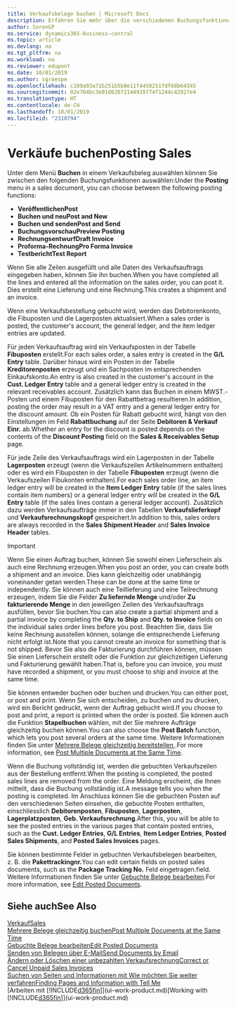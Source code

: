 ```yaml
---
title: Verkaufsbelege buchen | Microsoft Docs
description: Erfahren Sie mehr über die verschiedenen Buchungsfunktionen zum Buchen von Verkaufsbelegen und wie Sie gebuchte Belege aktualisieren können.
author: SorenGP
ms.service: dynamics365-business-central
ms.topic: article
ms.devlang: na
ms.tgt_pltfrm: na
ms.workload: na
ms.reviewer: edupont
ms.date: 10/01/2019
ms.author: sgroespe
ms.openlocfilehash: c389a93a71b251b5b0e11f4450251fdf68b64345
ms.sourcegitcommit: 02e704bc3e01d62072144919774f1244c42827e4
ms.translationtype: HT
ms.contentlocale: de-CH
ms.lasthandoff: 10/01/2019
ms.locfileid: "2310794"
---
```

# <a name="posting-sales"></a><span data-ttu-id="906e1-103">Verkäufe buchen</span><span class="sxs-lookup"><span data-stu-id="906e1-103">Posting Sales</span></span>
<span data-ttu-id="906e1-104">Unter dem Menü **Buchen** in einem Verkaufsbeleg auswählen können Sie zwischen den folgenden Buchungsfunktionen auswählen:</span><span class="sxs-lookup"><span data-stu-id="906e1-104">Under the **Posting** menu in a sales document, you can choose between the following posting functions:</span></span>

* <span data-ttu-id="906e1-105">**Veröffentlichen**</span><span class="sxs-lookup"><span data-stu-id="906e1-105">**Post**</span></span>
* <span data-ttu-id="906e1-106">**Buchen und neu**</span><span class="sxs-lookup"><span data-stu-id="906e1-106">**Post and New**</span></span>
* <span data-ttu-id="906e1-107">**Buchen und senden**</span><span class="sxs-lookup"><span data-stu-id="906e1-107">**Post and Send**</span></span>
* <span data-ttu-id="906e1-108">**Buchungsvorschau**</span><span class="sxs-lookup"><span data-stu-id="906e1-108">**Preview Posting**</span></span>
* <span data-ttu-id="906e1-109">**Rechnungsentwurf**</span><span class="sxs-lookup"><span data-stu-id="906e1-109">**Draft Invoice**</span></span>
* <span data-ttu-id="906e1-110">**Proforma-Rechnung**</span><span class="sxs-lookup"><span data-stu-id="906e1-110">**Pro Forma Invoice**</span></span>
* <span data-ttu-id="906e1-111">**Testbericht**</span><span class="sxs-lookup"><span data-stu-id="906e1-111">**Test Report**</span></span>

<span data-ttu-id="906e1-112">Wenn Sie alle Zeilen ausgefüllt und alle Daten des Verkaufsauftrags eingegeben haben, können Sie ihn buchen.</span><span class="sxs-lookup"><span data-stu-id="906e1-112">When you have completed all the lines and entered all the information on the sales order, you can post it.</span></span> <span data-ttu-id="906e1-113">Dies erstellt eine Lieferung und eine Rechnung.</span><span class="sxs-lookup"><span data-stu-id="906e1-113">This creates a shipment and an invoice.</span></span>

<span data-ttu-id="906e1-114">Wenn eine Verkaufsbestellung gebucht wird, werden das Debitorenkonto, die Fibuposten und die Lagerposten aktualisiert.</span><span class="sxs-lookup"><span data-stu-id="906e1-114">When a sales order is posted, the customer's account, the general ledger, and the item ledger entries are updated.</span></span>

<span data-ttu-id="906e1-115">Für jeden Verkaufsauftrag wird ein Verkaufsposten in der Tabelle **Fibuposten** erstellt.</span><span class="sxs-lookup"><span data-stu-id="906e1-115">For each sales order, a sales entry is created in the **G/L Entry** table.</span></span> <span data-ttu-id="906e1-116">Darüber hinaus wird ein Posten in der Tabelle **Kreditorenposten** erzeugt und ein Sachposten im entsprechenden Einkaufskonto.</span><span class="sxs-lookup"><span data-stu-id="906e1-116">An entry is also created in the customer's account in the **Cust. Ledger Entry** table and a general ledger entry is created in the relevant receivables account.</span></span> <span data-ttu-id="906e1-117">Zusätzlich kann das Buchen in einem MWST.-Posten und einem Fibuposten für den Rabattbetrag resultieren.</span><span class="sxs-lookup"><span data-stu-id="906e1-117">In addition, posting the order may result in a VAT entry and a general ledger entry for the discount amount.</span></span> <span data-ttu-id="906e1-118">Ob ein Posten für Rabatt gebucht wird, hängt von den Einstellungen im Feld **Rabattbuchung** auf der Seite **Debitoren & Verkauf Einr.** ab.</span><span class="sxs-lookup"><span data-stu-id="906e1-118">Whether an entry for the discount is posted depends on the contents of the **Discount Posting** field on the **Sales & Receivables Setup** page.</span></span>

<span data-ttu-id="906e1-119">Für jede Zeile des Verkaufsauftrags wird ein Lagerposten in der Tabelle **Lagerposten** erzeugt (wenn die Verkaufszeilen Artikelnummern enthalten) oder es wird ein Fibuposten in der Tabelle **Fibuposten** erzeugt (wenn die Verkaufszeilen Fibukonten enthalten).</span><span class="sxs-lookup"><span data-stu-id="906e1-119">For each sales order line, an item ledger entry will be created in the **Item Ledger Entry** table (if the sales lines contain item numbers) or a general ledger entry will be created in the **G/L Entry** table (if the sales lines contain a general ledger account).</span></span> <span data-ttu-id="906e1-120">Zusätzlich dazu werden Verkaufsaufträge immer in den Tabellen **Verkaufslieferkopf** und **Verkaufsrechnungskopf** gespeichert.</span><span class="sxs-lookup"><span data-stu-id="906e1-120">In addition to this, sales orders are always recorded in the **Sales Shipment Header** and **Sales Invoice Header** tables.</span></span>

> [!IMPORTANT]  
>   <span data-ttu-id="906e1-121">Wenn Sie einen Auftrag buchen, können Sie sowohl einen Lieferschein als auch eine Rechnung erzeugen.</span><span class="sxs-lookup"><span data-stu-id="906e1-121">When you post an order, you can create both a shipment and an invoice.</span></span> <span data-ttu-id="906e1-122">Dies kann gleichzeitig oder unabhängig voneinander getan werden.</span><span class="sxs-lookup"><span data-stu-id="906e1-122">These can be done at the same time or independently.</span></span> <span data-ttu-id="906e1-123">Sie können auch eine Teillieferung und eine Teilrechnung erzeugen, indem Sie die Felder **Zu liefernde Menge** und/oder **Zu fakturierende Menge** in den jeweiligen Zeilen des Verkaufsauftrags ausfüllen, bevor Sie buchen.</span><span class="sxs-lookup"><span data-stu-id="906e1-123">You can also create a partial shipment and a partial invoice by completing the **Qty. to Ship** and **Qty. to Invoice** fields on the individual sales order lines before you post.</span></span> <span data-ttu-id="906e1-124">Beachten Sie, dass Sie keine Rechnung ausstellen können, solange die entsprechende Lieferung nicht erfolgt ist.</span><span class="sxs-lookup"><span data-stu-id="906e1-124">Note that you cannot create an invoice for something that is not shipped.</span></span> <span data-ttu-id="906e1-125">Bevor Sie also die Fakturierung durchführen können, müssen Sie einen Lieferschein erstellt oder die Funktion zur gleichzeitigen Lieferung und Fakturierung gewählt haben.</span><span class="sxs-lookup"><span data-stu-id="906e1-125">That is, before you can invoice, you must have recorded a shipment, or you must choose to ship and invoice at the same time.</span></span>

<span data-ttu-id="906e1-126">Sie können entweder buchen oder buchen und drucken.</span><span class="sxs-lookup"><span data-stu-id="906e1-126">You can either post, or post and print.</span></span> <span data-ttu-id="906e1-127">Wenn Sie sich entscheiden, zu buchen und zu drucken, wird ein Bericht gedruckt, wenn der Auftrag gebucht wird.</span><span class="sxs-lookup"><span data-stu-id="906e1-127">If you choose to post and print, a report is printed when the order is posted.</span></span> <span data-ttu-id="906e1-128">Sie können auch die Funktion **Stapelbuchen** wählen, mit der Sie mehrere Aufträge gleichzeitig buchen können.</span><span class="sxs-lookup"><span data-stu-id="906e1-128">You can also choose the **Post Batch** function, which lets you post several orders at the same time.</span></span> <span data-ttu-id="906e1-129">Weitere Informationen finden Sie unter [Mehrere Belege gleichzeitig bereitstellen ](ui-batch-posting.md).</span><span class="sxs-lookup"><span data-stu-id="906e1-129">For more information, see [Post Multiple Documents at the Same Time](ui-batch-posting.md).</span></span>

<span data-ttu-id="906e1-130">Wenn die Buchung vollständig ist, werden die gebuchten Verkaufszeilen aus der Bestellung entfernt.</span><span class="sxs-lookup"><span data-stu-id="906e1-130">When the posting is completed, the posted sales lines are removed from the order.</span></span> <span data-ttu-id="906e1-131">Eine Meldung erscheint, die Ihnen mitteilt, dass die Buchung vollständig ist.</span><span class="sxs-lookup"><span data-stu-id="906e1-131">A message tells you when the posting is completed.</span></span> <span data-ttu-id="906e1-132">Im Anschluss können Sie die gebuchten Posten auf den verschiedenen Seiten einsehen, die gebuchte Posten enthalten, einschliesslich **Debitorenposten**, **Fibuposten**, **Lagerposten**, **Lagerplatzposten**, **Geb. Verkaufsrechnung**.</span><span class="sxs-lookup"><span data-stu-id="906e1-132">After this, you will be able to see the posted entries in the various pages that contain posted entries, such as the **Cust. Ledger Entries**, **G/L Entries**, **Item Ledger Entries**, **Posted Sales Shipments**, and **Posted Sales Invoices** pages.</span></span>  

<span data-ttu-id="906e1-133">Sie können bestimmte Felder in gebuchten Verkaufsbelegen bearbeiten, z. B. die **Pakettrackingnr.**</span><span class="sxs-lookup"><span data-stu-id="906e1-133">You can edit certain fields on posted sales documents, such as the **Package Tracking No.**</span></span> <span data-ttu-id="906e1-134">Feld eingetragen.</span><span class="sxs-lookup"><span data-stu-id="906e1-134">field.</span></span> <span data-ttu-id="906e1-135">Weitere Informationen finden Sie unter [Gebuchte Belege bearbeiten](across-edit-posted-document.md).</span><span class="sxs-lookup"><span data-stu-id="906e1-135">For more information, see [Edit Posted Documents](across-edit-posted-document.md).</span></span>

## <a name="see-also"></a><span data-ttu-id="906e1-136">Siehe auch</span><span class="sxs-lookup"><span data-stu-id="906e1-136">See Also</span></span>
[<span data-ttu-id="906e1-137">Verkauf</span><span class="sxs-lookup"><span data-stu-id="906e1-137">Sales</span></span>](sales-manage-sales.md)  
[<span data-ttu-id="906e1-138">Mehrere Belege gleichzeitig buchen</span><span class="sxs-lookup"><span data-stu-id="906e1-138">Post Multiple Documents at the Same Time</span></span>](ui-batch-posting.md)  
[<span data-ttu-id="906e1-139">Gebuchte Belege bearbeiten</span><span class="sxs-lookup"><span data-stu-id="906e1-139">Edit Posted Documents</span></span>](across-edit-posted-document.md)  
[<span data-ttu-id="906e1-140">Senden von Belegen über E-Mail</span><span class="sxs-lookup"><span data-stu-id="906e1-140">Send Documents by Email</span></span>](ui-how-send-documents-email.md)  
[<span data-ttu-id="906e1-141">Ändern oder Löschen einer unbezahlten Verkaufsrechnung</span><span class="sxs-lookup"><span data-stu-id="906e1-141">Correct or Cancel Unpaid Sales Invoices</span></span>](sales-how-correct-cancel-sales-invoice.md)  
[<span data-ttu-id="906e1-142">Suchen von Seiten und Informationen mit Wie möchten Sie weiter verfahren</span><span class="sxs-lookup"><span data-stu-id="906e1-142">Finding Pages and Information with Tell Me</span></span>](ui-search.md)  
<span data-ttu-id="906e1-143">[Arbeiten mit [!INCLUDE[d365fin](includes/d365fin_md.md)]](ui-work-product.md)</span><span class="sxs-lookup"><span data-stu-id="906e1-143">[Working with [!INCLUDE[d365fin](includes/d365fin_md.md)]](ui-work-product.md)</span></span>

